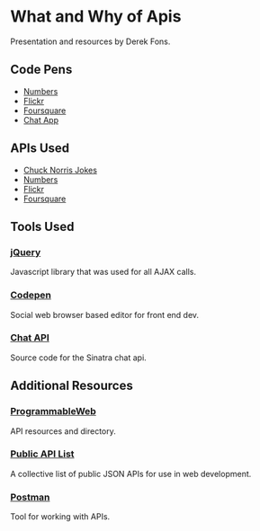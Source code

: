 # What and Why of Apis
Presentation and resources by Derek Fons.

## Code Pens
* [Numbers](http://codepen.io/farfromrest/pen/yJqpGB?editors=1011#0)
* [Flickr](http://codepen.io/farfromrest/pen/grjvJY?editors=1011#0)
* [Foursquare](http://codepen.io/farfromrest/pen/QEBmQq?editors=1011#0)
* [Chat App](http://codepen.io/farfromrest/pen/grjQwp?editors=1011#0)

## APIs Used
* [Chuck Norris Jokes](http://www.icndb.com/api/)
* [Numbers](http://numbersapi.com/)
* [Flickr](https://www.flickr.com/)
* [Foursquare](https://foursquare.com/)

## Tools Used
### [jQuery](https://jquery.com/)
Javascript library that was used for all AJAX calls.

### [Codepen](http://codepen.io/)
Social web browser based editor for front end dev.

### [Chat API](https://github.com/farfromrest/ga-chat-api)
Source code for the Sinatra chat api. 

## Additional Resources
### [ProgrammableWeb](http://www.programmableweb.com/)
API resources and directory.

### [Public API List](https://github.com/toddmotto/public-apis)
A collective list of public JSON APIs for use in web development.

### [Postman](https://www.getpostman.com/)
Tool for working with APIs.
